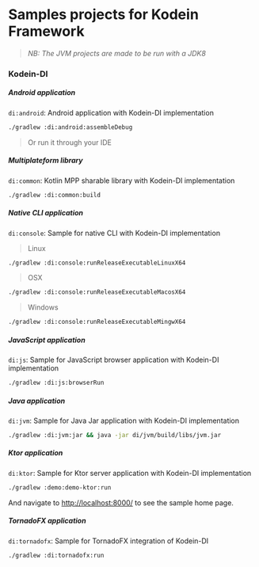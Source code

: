 # Samples projects for Kodein Framework

> _NB: The JVM projects are made to be run with a JDK8_ 
>
### **Kodein-DI**

##### Android application

`di:android`: Android application with Kodein-DI implementation 
    
```bash
./gradlew :di:android:assembleDebug
``` 
> Or run it through your IDE

##### Multiplateform library

`di:common`: Kotlin MPP sharable library with Kodein-DI implementation 

```bash
./gradlew :di:common:build
```
    
##### Native CLI application 

`di:console`: Sample for native CLI with Kodein-DI implementation 

> Linux
```bash
./gradlew :di:console:runReleaseExecutableLinuxX64
```
> OSX
```bash
./gradlew :di:console:runReleaseExecutableMacosX64
```
> Windows
```bash
./gradlew :di:console:runReleaseExecutableMingwX64
```
  
##### JavaScript application

`di:js`: Sample for JavaScript browser application with Kodein-DI implementation 

```bash
./gradlew :di:js:browserRun
```
  
##### Java application

`di:jvm`: Sample for Java Jar application with Kodein-DI implementation 

```bash
./gradlew :di:jvm:jar && java -jar di/jvm/build/libs/jvm.jar
```

##### Ktor application

`di:ktor`: Sample for Ktor server application with Kodein-DI implementation 

```bash
./gradlew :demo:demo-ktor:run 
```
And navigate to [http://localhost:8000/](http://localhost:8000/) to see the sample home page.

##### TornadoFX application

`di:tornadofx`: Sample for TornadoFX integration of Kodein-DI 

```bash
./gradlew :di:tornadofx:run
```